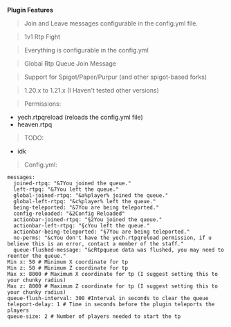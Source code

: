 **Plugin Features**
> Join and Leave messages configurable in the config.yml file.


> 1v1 Rtp Fight


> Everything is configurable in the config.yml


> Global Rtp Queue Join Message


> Support for Spigot/Paper/Purpur (and other spigot-based forks)


>  1.20.x to 1.21.x (I Haven't tested other versions)


> Permissions:
- yech.rtpqreload (reloads the config.yml file)
- heaven.rtpq


> TODO:
- idk

> Config.yml:
```
messages:
  joined-rtpq: "&7You joined the queue."
  left-rtpq: "&7You left the queue."
  global-joined-rtpq: "&a%player% joined the queue."
  global-left-rtpq: "&c%player% left the queue."
  being-teleported: "&7You are being teleported."
  config-reloaded: "&2Config Reloaded"
  actionbar-joined-rtpq: "§2You joined the queue."
  actionbar-left-rtpq: "§cYou left the queue."
  actionbar-being-teleported: "§7You are being teleported."
  no-perms: "&cYou don't have the yech.rtpqreload permission, if u believe this is an error, contact a member of the staff."
  queue-flushed-message: "&cRtpqueue data was flushed, you may need to reenter the queue."
Min x: 50 # Minimum X coordinate for tp
Min z: 50 # Minimum Z coordinate for tp
Max x: 8000 # Maximum X coordinate for tp (I suggest setting this to your chunky radius)
Max z: 8000 # Maximum Z coordinate for tp (I suggest setting this to your chunky radius)
queue-flush-interval: 300 #Interval in seconds to clear the queue
teleport-delay: 1 # Time in seconds before the plugin teleports the players
queue-size: 2 # Number of players needed to start the tp

```
